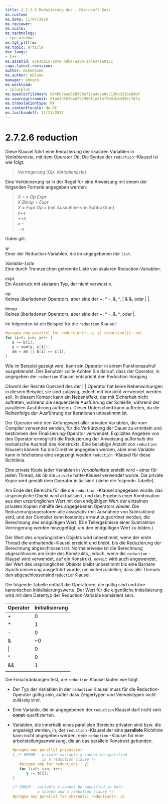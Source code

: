 ```yaml
---
title: 2.7.2.6 Reduzierung der | Microsoft Docs
ms.custom: 
ms.date: 11/04/2016
ms.reviewer: 
ms.suite: 
ms.technology:
- cpp-windows
ms.tgt_pltfrm: 
ms.topic: article
dev_langs:
- C++
ms.assetid: e7630a15-2978-4dbe-a29b-3a46371a0151
caps.latest.revision: 
author: mikeblome
ms.author: mblome
manager: ghogen
ms.workload:
- cplusplus
ms.openlocfilehash: 684067eae668398e71ca4ace0cc136e3210e0dbf
ms.sourcegitcommit: 8fa8fdf0fbb4f57950f1e8f4f9b81b4d39ec7d7a
ms.translationtype: MT
ms.contentlocale: de-DE
ms.lasthandoff: 12/21/2017
---
```

# <a name="2726-reduction"></a>2.7.2.6 reduction

Diese Klausel führt eine Reduzierung der skalaren Variablen in *Variablenliste*, mit dem Operator *Op*. Die Syntax der `reduction` -Klausel ist wie folgt:

> Verringerung (*Op*: *Variablenliste*)

Eine Verkleinerung ist in der Regel für eine Anweisung mit einem der folgenden Formate angegeben werden:

> *X* = *x* *Op* *Expr*  
> *X* *Binop* = *Expr*  
> *X* = *Expr* *Op* *x* (mit Ausnahme von Subtraktion)  
> *x*++  
> ++*x*  
> *x*--  
> --*x*  

Dabei gilt:

*w*  
Einer der Reduction-Variablen, die im angegebenen der `list`.

*Variable-Liste*  
Eine durch Trennzeichen getrennte Liste von skalaren Reduction-Variablen.

*expr*  
Ein Ausdruck mit skalaren Typ, der nicht verweist *x*.

*op*  
Keines überladenen Operators, aber eine der +, &#42; -, &amp;, ^, &#124; &amp; &amp;, oder &#124; &#124;.

*binop*  
Keines überladenen Operators, aber eine der +, &#42; -, &amp;, ^, oder &#124;.

Im folgenden ist ein Beispiel für die `reduction` Klausel:  
  
```cpp  
#pragma omp parallel for reduction(+: a, y) reduction(||: am)  
for (i=0; i<n; i++) {  
   a += b[i];  
   y = sum(y, c[i]);  
   am = am || b[i] == c[i];  
}  
```  
  
Wie im Beispiel gezeigt wird, kann ein Operator in einem Funktionsaufruf ausgeblendet. Der Benutzer sollte Achten Sie darauf, dass der Operator, in angegeben der `reduction` Klausel entspricht den Reduction-Vorgang.

Obwohl der Rechte Operand des der &#124; &#124; Operator hat keine Nebenwirkungen in diesem Beispiel, sie sind zulässig, jedoch mit Vorsicht verwendet werden soll. In diesem Kontext kann ein Nebeneffekt, der mit Sicherheit nicht auftreten, während die sequenzielle Ausführung der Schleife, während der parallelen Ausführung auftreten. Dieser Unterschied kann auftreten, da die Reihenfolge der Ausführung der Iterationen unbestimmt ist.

Der Operator wird den Anfangswert aller privaten Variablen, die vom Compiler verwendet werden, für die Verkürzung der Dauer zu ermitteln und bestimmen den Finalisierung-Operator verwendet. Explizites Angeben von den Operator ermöglicht die Reduzierung der Anweisung außerhalb der lexikalische Ausmaß des Konstrukts. Eine beliebige Anzahl von `reduction` Klauseln können für die Direktive angegeben werden, aber eine Variable kann in höchstens eine angezeigt werden `reduction` -Klausel für diese Richtlinie.

Eine private Kopie jeder Variablen in *Variablenliste* erstellt wird – einer für jeden Thread, als ob die `private` hatte-Klausel verwendet wurde. Die private Kopie wird gemäß dem Operator initialisiert (siehe die folgende Tabelle).

Am Ende des Bereichs für die die `reduction` -Klausel angegeben wurde, das ursprüngliche Objekt wird aktualisiert, und das Ergebnis einer Kombination aus den ursprünglichen Wert mit den endgültigen Wert der einzelnen privaten Kopien mithilfe des angegebenen Operators wieder. Die Reduzierungsoperatoren alle assoziativ (mit Ausnahme von Subtraktion) sind, und der Compiler kann kostenlos erneut zugeordnet werden, die Berechnung des endgültigen Wert. (Die Teilergebnisse einer Subtraktion Verringerung werden hinzugefügt, um den endgültigen Wert zu bilden.)

Der Wert des ursprünglichen Objekts wird unbestimmt, wenn der erste Thread die enthaltende-Klausel erreicht und bleibt, bis die Reduzierung der Berechnung abgeschlossen ist.  Normalerweise ist die Berechnung abgeschlossen am Ende des Konstrukts, jedoch, wenn die `reduction` -Klausel wird verwendet, auf ein Konstrukt, `nowait` wird auch angewendet, der Wert des ursprünglichen Objekts bleibt unbestimmt bis eine Barriere Synchronisierung ausgeführt wurde, um sicherzustellen, dass alle Threads den abgeschlossensind`reduction`Klausel.

Die folgende Tabelle enthält die Operatoren, die gültig sind und ihre kanonischen Initialisierungswerte. Der Wert für die eigentliche Initialisierung wird mit dem Datentyp der Reduction-Variable konsistent sein.

|Operator|Initialisierung|
|--------------|--------------------|
|+|0|
|&#42;|1|
|-|0|
|&amp;|~0|
|&#124;|0|
|^|0|
|&amp;&amp;|1|
||||0|

Die Einschränkungen fest, die `reduction` Klausel lauten wie folgt:

- Der Typ der Variablen in der `reduction` Klausel muss für die Reduction-Operator gültig sein, außer dass Zeigertypen und Verweistypen nicht zulässig sind.

- Eine Variable, die im angegebenen der `reduction` Klausel darf nicht sein **const**-qualifizierten.

- Variablen, die innerhalb eines parallelen Bereichs privaten sind bzw. die angezeigt werden, in, der `reduction` -Klausel der eine **parallele** Richtlinie kann nicht angegeben werden, eine `reduction` -Klausel für eine arbeitsteilungsanweisung, die an das parallele Konstrukt gebunden.

   ```cpp
   #pragma omp parallel private(y)
   { /* ERROR - private variable y cannot be specified
                in a reduction clause */
      #pragma omp for reduction(+: y)
      for (i=0; i<n; i++)
         y += b[i];
   }
   
   /* ERROR - variable x cannot be specified in both
              a shared and a reduction clause */
   #pragma omp parallel for shared(x) reduction(+: x)
   ```
